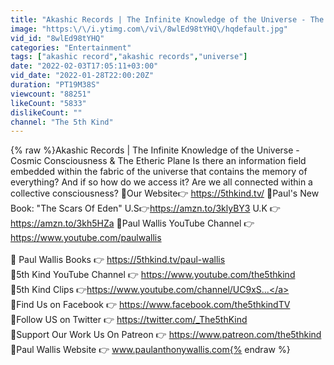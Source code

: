 ```yaml
---
title: "Akashic Records | The Infinite Knowledge of the Universe - The Etheric Plane"
image: "https:\/\/i.ytimg.com\/vi\/8wlEd98tYHQ\/hqdefault.jpg"
vid_id: "8wlEd98tYHQ"
categories: "Entertainment"
tags: ["akashic record","akashic records","universe"]
date: "2022-02-03T17:05:11+03:00"
vid_date: "2022-01-28T22:00:20Z"
duration: "PT19M38S"
viewcount: "88251"
likeCount: "5833"
dislikeCount: ""
channel: "The 5th Kind"
---
```

{% raw %}Akashic Records | The Infinite Knowledge of the Universe - Cosmic Consciousness &amp; The Etheric Plane Is there an information field embedded within the fabric of the universe that contains the memory of everything? And if so how do we access it? Are we all connected within a collective consciousness? 🔵Our Website👉 <a rel="nofollow" target="blank" href="https://5thkind.tv/">https://5thkind.tv/</a> 🔵Paul's New Book: &quot;The Scars Of Eden&quot; U.S👉<a rel="nofollow" target="blank" href="https://amzn.to/3klyBY3">https://amzn.to/3klyBY3</a> U.K 👉 <a rel="nofollow" target="blank" href="https://amzn.to/3kh5HZa">https://amzn.to/3kh5HZa</a> 🔵Paul Wallis YouTube Channel 👉 <a rel="nofollow" target="blank" href="https://www.youtube.com/paulwallis">https://www.youtube.com/paulwallis</a><br /><br />🔵 Paul Wallis Books 👉 <a rel="nofollow" target="blank" href="https://5thkind.tv/paul-wallis">https://5thkind.tv/paul-wallis</a> <br />🔵5th Kind YouTube Channel 👉 <a rel="nofollow" target="blank" href="https://www.youtube.com/the5thkind">https://www.youtube.com/the5thkind</a><br />🔵5th Kind  Clips 👉<a rel="nofollow" target="blank" href="https://www.youtube.com/channel/UC9xS...">https://www.youtube.com/channel/UC9xS...</a><br />🔵Find Us on Facebook 👉 <a rel="nofollow" target="blank" href="https://www.facebook.com/the5thkindTV">https://www.facebook.com/the5thkindTV</a><br />🔵Follow US on Twitter 👉 <a rel="nofollow" target="blank" href="https://twitter.com/_The5thKind">https://twitter.com/_The5thKind</a><br />🔵Support Our Work Us On Patreon 👉 <a rel="nofollow" target="blank" href="https://www.patreon.com/the5thkind">https://www.patreon.com/the5thkind</a><br />🔵Paul Wallis Website 👉 www.paulanthonywallis.com{% endraw %}
